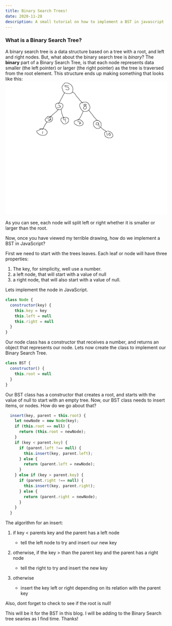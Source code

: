 ```yaml
---
title: Binary Search Trees!
date: 2020-11-28
description: A small tutorial on how to implement a BST in javascript
---
```


### What is a Binary Search Tree?

A binary search tree is a data structure based on a tree with a root, and left and right nodes. But, what about the binary search tree is _binary_?
The **binary** part of a Binary Search Tree, is that each node represents data smaller (the left pointer) or larger (the right pointer) as the tree is traversed from the root element.
This structure ends up making something that looks like this:
![Binary Search Tree](./BST-example.png)

As you can see, each node will split left or right whether it is smaller or larger than the root.

Now, once you have viewed my terrible drawing, how do we implement a BST in JavaScript?

First we need to start with the trees leaves. Each leaf or node will have three properties:

1. The key, for simplicity, well use a number.
2. a left node, that will start with a value of null
3. a right node, that will also start with a value of null.

Lets implement the node in JavaScript.

```javascript
class Node {
  constructor(key) {
    this.key = key
    this.left = null
    this.right = null
  }
}
```

Our node class has a constructor that receives a number, and returns an object that represents our node.
Lets now create the class to implement our Binary Search Tree.

```javascript
class BST {
  constructor() {
    this.root = null
  }
}
```

Our BST class has a constructor that creates a root, and starts with the value of null to start with an empty tree.
Now, our BST class needs to insert items, or nodes. How do we go about that?

```javascript
  insert(key, parent = this.root) {
    let newNode = new Node(key);
    if (this.root == null) {
      return (this.root = newNode);
    }
    if (key < parent.key) {
      if (parent.left !== null) {
        this.insert(key, parent.left);
      } else {
        return (parent.left = newNode);
      }
    } else if (key > parent.key) {
      if (parent.right !== null) {
        this.insert(key, parent.right);
      } else {
        return (parent.right = newNode);
      }
    }
  }
```

The algorithm for an insert:

1. if key < parents key and the parent has a left node

   - tell the left node to try and insert our new key

2. otherwise, if the key > than the parent key and the parent has a right node

   - tell the right to try and insert the new key

3. otherwise

   - insert the key left or right depending on its relation with the parent key

Also, dont forget to check to see if the root is null!

This will be it for the BST in this blog. I will be adding to the Binary Search tree searies as I find time.
Thanks!

